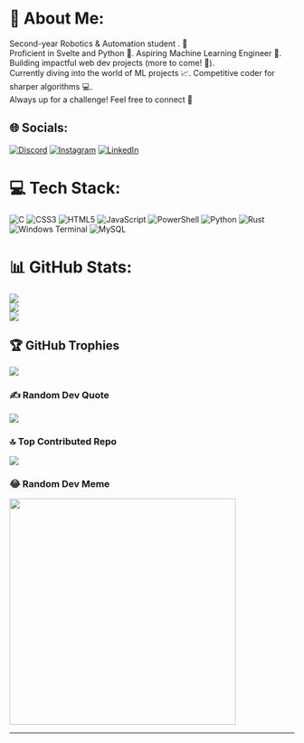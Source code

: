 # 💫 About Me:
Second-year Robotics & Automation student . 🤖<br>
Proficient in Svelte and Python 🐍. Aspiring Machine Learning Engineer 🤖.<br>
Building impactful web dev projects (more to come! 🚀).<br>
Currently diving into the world of ML projects 📈. Competitive coder for sharper algorithms 💻.<br>
Always up for a challenge! Feel free to connect 🤝


## 🌐 Socials:
[![Discord](https://img.shields.io/badge/Discord-%237289DA.svg?logo=discord&logoColor=white)](https://discord.gg/746391338127196270) [![Instagram](https://img.shields.io/badge/Instagram-%23E4405F.svg?logo=Instagram&logoColor=white)](https://instagram.com/_mxyzptlks_) [![LinkedIn](https://img.shields.io/badge/LinkedIn-%230077B5.svg?logo=linkedin&logoColor=white)](https://linkedin.com/in/aryansoji) 

# 💻 Tech Stack:
![C](https://img.shields.io/badge/c-%2300599C.svg?style=for-the-badge&logo=c&logoColor=white) ![CSS3](https://img.shields.io/badge/css3-%231572B6.svg?style=for-the-badge&logo=css3&logoColor=white) ![HTML5](https://img.shields.io/badge/html5-%23E34F26.svg?style=for-the-badge&logo=html5&logoColor=white) ![JavaScript](https://img.shields.io/badge/javascript-%23323330.svg?style=for-the-badge&logo=javascript&logoColor=%23F7DF1E) ![PowerShell](https://img.shields.io/badge/PowerShell-%235391FE.svg?style=for-the-badge&logo=powershell&logoColor=white) ![Python](https://img.shields.io/badge/python-3670A0?style=for-the-badge&logo=python&logoColor=ffdd54) ![Rust](https://img.shields.io/badge/rust-%23000000.svg?style=for-the-badge&logo=rust&logoColor=white) ![Windows Terminal](https://img.shields.io/badge/Windows%20Terminal-%234D4D4D.svg?style=for-the-badge&logo=windows-terminal&logoColor=white) ![MySQL](https://img.shields.io/badge/mysql-%2300000f.svg?style=for-the-badge&logo=mysql&logoColor=white)
# 📊 GitHub Stats:
![](https://github-readme-stats.vercel.app/api?username=Mxyzpltks&theme=dark&hide_border=false&include_all_commits=true&count_private=true)<br/>
![](https://github-readme-streak-stats.herokuapp.com/?user=Mxyzpltks&theme=dark&hide_border=false)<br/>
![](https://github-readme-stats.vercel.app/api/top-langs/?username=Mxyzpltks&theme=dark&hide_border=false&include_all_commits=true&count_private=true&layout=compact)

## 🏆 GitHub Trophies
![](https://github-profile-trophy.vercel.app/?username=Mxyzpltks&theme=radical&no-frame=true&no-bg=false&margin-w=4)

### ✍️ Random Dev Quote
![](https://quotes-github-readme.vercel.app/api?type=horizontal&theme=tokyonight)

### 🔝 Top Contributed Repo
![](https://github-contributor-stats.vercel.app/api?username=Mxyzpltks&limit=5&theme=dark&combine_all_yearly_contributions=true)

### 😂 Random Dev Meme
<img src='https://randommeme-five.vercel.app/' style="height: 400px;"/>

---

